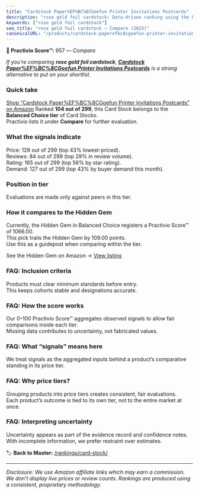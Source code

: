 ```yaml
---
title: "Cardstock Paper%EF%BC%8CGoefun Printer Invitations Postcards"
description: "rose gold foil cardstock: Data-driven ranking using the Practivio Score™. Positioned by quality, value, demand, findability, momentum."
keywords: ["rose gold foil cardstock"]
seo_title: "rose gold foil cardstock — Compare (2025)"
canonicalURL: "/products/cardstock-paperefbc8cgoefun-printer-invitations-postcards-B09ZBHQ93Y/"
---
```


**🛒 Practivio Score™:** 957 — _Compare_


*If you're comparing **rose gold foil cardstock**, **[Cardstock Paper%EF%BC%8CGoefun Printer Invitations Postcards](https://www.amazon.com/dp/B09ZBHQ93Y?tag=practivio-20)** is a strong alternative to put on your shortlist.*
### Quick take
[Shop “Cardstock Paper%EF%BC%8CGoefun Printer Invitations Postcards” on Amazon](https://www.amazon.com/dp/B09ZBHQ93Y?tag=practivio-20)
Ranked **104 out of 299**, this Card Stock belongs to the **Balanced Choice tier** of Card Stocks.  
Practivio lists it under **Compare** for further evaluation.

### What the signals indicate
Price: 128 out of 299 (top 43% lowest-priced).  
Reviews: 84 out of 299 (top 29% in review volume).  
Rating: 165 out of 299 (top 56% by star rating).  
Demand: 127 out of 299 (top 43% by buyer demand this month).

### Position in tier
Evaluations are made only against peers in this tier.

### How it compares to the Hidden Gem
Currently, the Hidden Gem in Balanced Choice registers a Practivio Score™ of 1066.00.  
This pick trails the Hidden Gem by 109.00 points.  
Use this as a guidepost when comparing within the tier.  

See the Hidden Gem on Amazon → [View listing](https://www.amazon.com/dp/B07QQ3L753?tag=practivio-20)

### FAQ: Inclusion criteria
Products must clear minimum standards before entry.  
This keeps cohorts stable and designations accurate.

### FAQ: How the score works
Our 0–100 Practivio Score™ aggregates observed signals to allow fair comparisons inside each tier.  
Missing data contributes to uncertainty, not fabricated values.

### FAQ: What “signals” means here
We treat signals as the aggregated inputs behind a product’s comparative standing in its price tier.

### FAQ: Why price tiers?
Grouping products into price tiers creates consistent, fair evaluations.  
Each product’s outcome is tied to its own tier, not to the entire market at once.

### FAQ: Interpreting uncertainty
Uncertainty appears as part of the evidence record and confidence notes.  
With incomplete information, we prefer restraint over estimates.

<!-- Missing template for Compare/CompareWithinPriceClass -->


🏷️ **Back to Master:** [/rankings/card-stock/](/rankings/card-stock/)

---
_Disclosure: We use Amazon affiliate links which may earn a commission. We don’t display live prices or review counts. Rankings are produced using a consistent, proprietary methodology._
